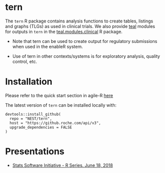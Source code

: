 
<!-- README.md is generated from README.Rmd. Please edit that file -->

# tern

The `tern` R package contains analysis functions to create tables,
listings and graphs (TLGs) as used in clinical trials. We also provide
[teal](https://github.roche.com/NEST/teal) modules for outputs in `tern`
in the
[teal.modules.clinical](https://github.roche.com/NEST/teal.modules.clinical)
R package.

  - Note that tern can be used to create output for regulatory submissions when used in the enableR system. 
  
  - Use of tern in other contexts/systems is for exploratory analysis, quality control, etc.

# Installation

Please refer to the quick start section in agile-R [here](https://pages.github.roche.com/NEST/docs/hugo/NEST/agile-R/master/quick_start/install-nest-environment/)

The latest version of `tern` can be installed locally with:

```
devtools::install_github(
  repo = "NEST/tern",
  host = "https://github.roche.com/api/v3",
  upgrade_dependencies = FALSE
)
```

# Presentations

  - [Stats Software Initiative - R Series.
    June 18, 2018](https://docs.google.com/presentation/d/1OB7MMt3YKzfMJ-gXcGpcRqM8tjbMZWqeEki164L38i4/edit?usp=sharing)
